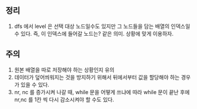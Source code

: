 ## 정리

1. dfs 에서 level 은 선택 대상 노드일수도 있지만 그 노드들을 담는 배열의 인덱스일 수 있다. 즉, 이 인덱스에 들어갈 노드는? 같은 의미. 상황에 맞게 이용하자.

## 주의

1. 원본 배열을 따로 저장해야 하는 상황인지 유의
1. 데이터가 덮어씌워지는 것을 방지하기 위해서 뒤에서부터 값을 할당해야 하는 경우가 있을 수 있다.
1. nr, nc 를 증가시켜 나갈 때, while 문을 어떻게 쓰냐에 따라 while 문이 끝난 후에 nr,nc 를 1칸 씩 다시 감소시켜야 할 수도 있다.
